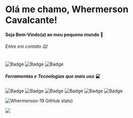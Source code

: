 # Olá me chamo, Whermerson Cavalcante!
#### Seja Bem-Vindo(a) ao meu pequeno mundo 🧠


###### Entre em contato ⌨️
![Badge](https://img.shields.io/badge/-Whermerson_Cavalcante-0077B5?style=flat-square&labelColor=0077B5&logo=linkedin&logoColor=white&link=https://www.linkedin.com/in/whermerson-cavalcante/)  ![Badge](https://img.shields.io/badge/whermerson.main@gmail.com-red?style=flat&logo=gmail&logoColor=white&labelColor=red) ![Badge](https://img.shields.io/static/v1?label=&message=@whermerson_cavalcante&color=C13584&style=flat&logo=Instagram&logoColor=white)

##### Ferramentas e Tecnologias que mais uso 💻

![Badge](https://img.shields.io/badge/Javascript-F7D842?style=social&logo=javascript&logoColor=F7D842) ![Badge](https://img.shields.io/badge/ReactJS-F7D842?style=social&logo=react&logoColor=3d6098) ![Badge](https://img.shields.io/badge/React_Native-F7D842?style=social&logo=react&logoColor=3d6098) ![Badge](https://img.shields.io/badge/Visual_Studio_Code-F7D842?style=social&logo=visual-studio-code&logoColor=007acc)  ![Badge](https://img.shields.io/badge/Git-F7D842?style=social&logo=git&logoColor=f05032) ![Badge](https://img.shields.io/badge/GitHub-F7D842?style=social&logo=github&logoColor=181717)

![Whermerson-19 GitHub stats](https://github-readme-stats.vercel.app/api?username=Whermerson-19&count_private=true&show_icons=true&theme=tokyonight))

![](https://github-readme-stats.vercel.app/api/top-langs/?username=Whermerson-19&langs_count=8&layout=compact&theme=tokyonight)
